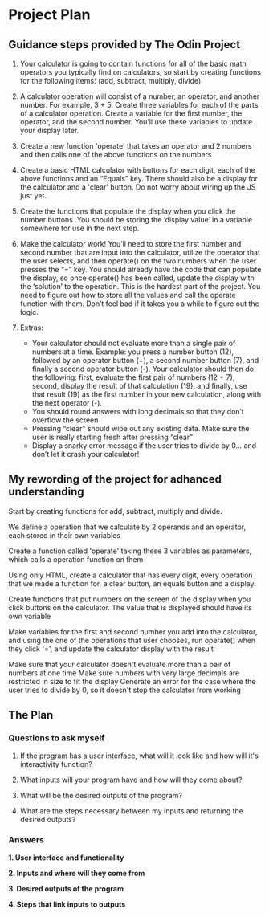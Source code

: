 # Project Plan

## Guidance steps provided by The Odin Project

1. Your calculator is going to contain functions for all of the basic math operators you typically find on calculators, so start by creating functions for the following items: (add, subtract, multiply, divide)

2. A calculator operation will consist of a number, an operator, and another number. For example, 3 + 5. Create three variables for each of the parts of a calculator operation. Create a variable for the first number, the operator, and the second number. You’ll use these variables to update your display later.

3. Create a new function 'operate' that takes an operator and 2 numbers and then calls one of the above functions on the numbers

4. Create a basic HTML calculator with buttons for each digit, each of the above functions and an “Equals” key. There should also be a display for the calculator and a 'clear' button. Do not worry about wiring up the JS just yet.

5. Create the functions that populate the display when you click the number buttons. You should be storing the ‘display value’ in a variable somewhere for use in the next step.

6. Make the calculator work! You’ll need to store the first number and second number that are input into the calculator, utilize the operator that the user selects, and then operate() on the two numbers when the user presses the “=” key. You should already have the code that can populate the display, so once operate() has been called, update the display with the ‘solution’ to the operation. This is the hardest part of the project. You need to figure out how to store all the values and call the operate function with them. Don’t feel bad if it takes you a while to figure out the logic.

7. Extras: 
    - Your calculator should not evaluate more than a single pair of numbers at a time. Example: you press a number button (12), followed by an operator button (+), a second number button (7), and finally a second operator button (-). Your calculator should then do the following: first, evaluate the first pair of numbers (12 + 7), second, display the result of that calculation (19), and finally, use that result (19) as the first number in your new calculation, along with the next operator (-).
    - You should round answers with long decimals so that they don’t overflow the screen
    - Pressing “clear” should wipe out any existing data. Make sure the user is really starting fresh after pressing “clear”
    - Display a snarky error message if the user tries to divide by 0… and don’t let it crash your calculator!

## My rewording of the project for adhanced understanding

Start by creating functions for add, subtract, multiply and divide.

We define a operation that we calculate by 2 operands and an operator, each stored in their own variables

Create a function called 'operate' taking these 3 variables as parameters, which calls a operation function on them

Using only HTML, create a calculator that has every digit, every operation that we made a function for, a clear button, an equals button and a display.

Create functions that put numbers on the screen of the display when you click buttons on the calculator. The value that is displayed should have its own variable

Make variables for the first and second number you add into the calculator, and using the one of the operations that user chooses, run operate() when they click '=', and update the calculator display with the result

Make sure that your calculator doesn't evaluate more than a pair of numbers at one time
Make sure numbers with very large decimals are restricted in size to fit the display
Generate an error for the case where the user tries to divide by 0, so it doesn't stop the calculator from working

## The Plan

### Questions to ask myself

1. If the program has a user interface, what will it look like and how will it's interactivity function?

2. What inputs will your program have and how will they come about? 

3. What will be the desired outputs of the program?

4. What are the steps necessary between my inputs and returning the desired outputs?

### Answers

**1. User interface and functionality**

**2. Inputs and where will they come from**

**3. Desired outputs of the program**

**4. Steps that link inputs to outputs**